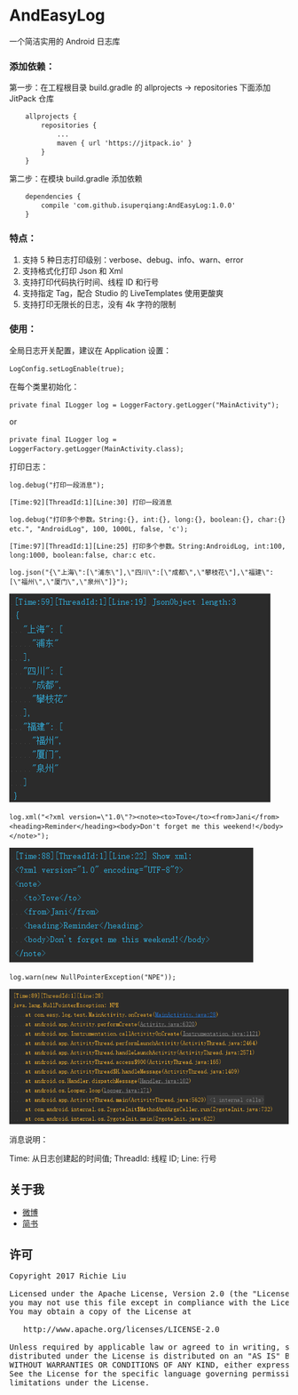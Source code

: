 # AndEasyLog
一个简洁实用的 Android 日志库

### 添加依赖：
第一步：在工程根目录 build.gradle 的 allprojects → repositories 下面添加 JitPack 仓库

```
    allprojects {
        repositories {
            ...
            maven { url 'https://jitpack.io' }
        }
    }
```

第二步：在模块 build.gradle 添加依赖

```
    dependencies {
        compile 'com.github.isuperqiang:AndEasyLog:1.0.0'
    }
```

### 特点：
1. 支持 5 种日志打印级别：verbose、debug、info、warn、error
2. 支持格式化打印 Json 和 Xml
3. 支持打印代码执行时间、线程 ID 和行号
4. 支持指定 Tag，配合 Studio 的 LiveTemplates 使用更酸爽
5. 支持打印无限长的日志，没有 4k 字符的限制

### 使用：
全局日志开关配置，建议在 Application 设置：

`LogConfig.setLogEnable(true);`

在每个类里初始化：

`private final ILogger log = LoggerFactory.getLogger("MainActivity");`

or

`private final ILogger log = LoggerFactory.getLogger(MainActivity.class);`


打印日志：



`log.debug("打印一段消息");`
```
[Time:92][ThreadId:1][Line:30] 打印一段消息
```

`log.debug("打印多个参数。String:{}, int:{}, long:{}, boolean:{}, char:{} etc.", "AndroidLog", 100, 1000L, false, 'c');`

```
[Time:97][ThreadId:1][Line:25] 打印多个参数。String:AndroidLog, int:100, long:1000, boolean:false, char:c etc.
```

`log.json("{\"上海\":[\"浦东\"],\"四川\":[\"成都\",\"攀枝花\"],\"福建\":[\"福州\",\"厦门\",\"泉州\"]}");`

<img src='images/log-json.png'/>

`log.xml("<?xml version=\"1.0\"?><note><to>Tove</to><from>Jani</from><heading>Reminder</heading><body>Don't forget me this weekend!</body></note>");`

<img src='images/log-xml.png'/>

`log.warn(new NullPointerException("NPE"));`

<img src='images/log-warn.png'/>

消息说明：

Time: 从日志创建起的时间值; ThreadId: 线程 ID; Line: 行号

## 关于我
* [微博](http://weibo.com/u/3013545097)
* [简书](http://www.jianshu.com/u/d5f18207fa2e)

## 许可
<pre>
Copyright 2017 Richie Liu

Licensed under the Apache License, Version 2.0 (the "License");
you may not use this file except in compliance with the License.
You may obtain a copy of the License at

   http://www.apache.org/licenses/LICENSE-2.0

Unless required by applicable law or agreed to in writing, software
distributed under the License is distributed on an "AS IS" BASIS,
WITHOUT WARRANTIES OR CONDITIONS OF ANY KIND, either express or implied.
See the License for the specific language governing permissions and
limitations under the License.
</pre>